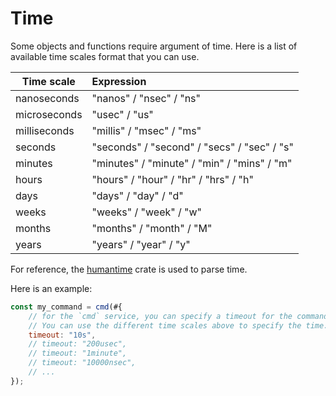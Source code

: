 # Time

Some objects and functions require argument of time.
Here is a list of available time scales format that you can use.


| Time scale   |      Expression      |
|----------|:-------------|
| nanoseconds | "nanos" / "nsec" / "ns" |
| microseconds | "usec" / "us" |
| milliseconds | "millis" / "msec" / "ms" |
| seconds | "seconds" / "second" / "secs" / "sec" / "s" |
| minutes | "minutes" / "minute" / "min" / "mins" / "m" |
| hours | "hours" / "hour" / "hr" / "hrs" / "h" |
| days | "days" / "day" / "d" |
| weeks | "weeks" / "week" / "w" |
| months | "months" / "month" / "M" |
| years | "years" / "year" / "y" |

For reference, the [humantime](https://github.com/tailhook/humantime) crate is used to parse time.

Here is an example:

```js
const my_command = cmd(#{
    // for the `cmd` service, you can specify a timeout for the command.
    // You can use the different time scales above to specify the time.
    timeout: "10s",
    // timeout: "200usec",
    // timeout: "1minute",
    // timeout: "10000nsec",
    // ...
});
```
